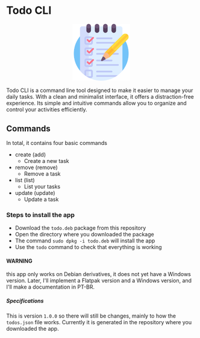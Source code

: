 # Todo CLI

<div align="center">
<img src="icon/list.png" alt="Icone" style="width:30%;position:center">
</div>

Todo CLI is a command line tool designed to make it easier to manage your daily tasks. With a clean and minimalist interface, it offers a distraction-free experience. Its simple and intuitive commands allow you to organize and control your activities efficiently.

## Commands

In total, it contains four basic commands

- create (add)
  - Create a new task
- remove (remove)
  - Remove a task
- list (list)
  - List your tasks
- update (update)
  - Update a task

### Steps to install the app

- Download the `todo.deb` package from this repository
- Open the directory where you downloaded the package
- The command `sudo dpkg -i todo.deb` will install the app
- Use the `todo` command to check that everything is working

#### WARNING

this app only works on Debian derivatives, it does not yet have a Windows version. Later, I'll implement a Flatpak version and a Windows version, and I'll make a documentation in PT-BR.

##### Specifications

This is version `1.0.0` so there will still be changes, mainly to how the `todos.json` file works. Currently it is generated in the repository where you downloaded the app.
